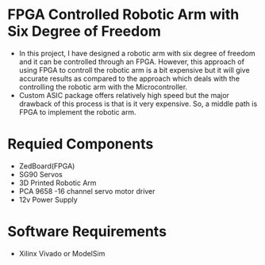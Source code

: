 # FPGA Controlled Robotic Arm with Six Degree of Freedom
- In this project, I have designed a robotic arm with six degree of freedom and it can be controlled through an FPGA. However, this approach of using FPGA to controll the robotic arm is a bit expensive but it will give accurate results as compared to the approach which deals with the controlling the robotic arm with the Microcontroller. 
- Custom ASIC package offers relatively high speed but the major drawback of this process is that is it very expensive. So, a middle path is FPGA to implement the robotic arm. 

# Requied Components
- ZedBoard(FPGA)
- SG90 Servos
- 3D Printed Robotic Arm
- PCA 9658 -16 channel servo motor driver
- 12v Power Supply

# Software Requirements
- Xilinx Vivado or ModelSim
